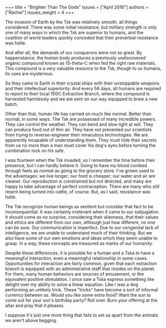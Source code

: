 +++
title = "Brighter Than The Gods"
issues = ["April 2016"]
authors = ["Rachel"]
issues_weight = 4
+++

The invasion of Earth by the Tsk was relatively smooth, all things considered. There was some initial resistance, but military strength is only one of many ways in which the Tsk are superior to humans, and the coalition of world leaders quickly conceded that their proverbial resistance was futile.

And after all, the demands of our conquerors were not so great. By happenstance, the human body produces a previously undiscovered organic compound known as 15-theta-C when fed the right raw materials. This compound is a very valuable resource to the Tsk, though to us humans, its uses are mysterious.

So they came to Earth in their crystal ships with their unstoppable weapons and their intellectual superiority. And every 58 days, all humans are required to report to their local 15ΘC Extraction Branch, where the compound is harvested harmlessly and we are sent on our way equipped to brew a new batch.

Other than that, human life has carried on much like normal. Better than normal, in some ways. The Tsk are possessed of many incredible powers. They can control the weather. They can bend and slow light at will. They can produce food out of thin air. They have not prevented our scientists from trying to reverse-engineer their miraculous technologies. We are apparently incapable of understanding them. They must hide their secrets from us no more than a man must cover his dog's eyes before turning the combination lock on his safe.

I was fourteen when the Tsk invaded, so I remember the time before their presence, but I can hardly believe it. Going to have my blood combed through feels as normal as going to the grocery store. I've grown used to the advantages: we live longer; our food is cheaper; our water and air are cleaner. Our reproduction is constrained but not directed, and many are happy to take advantage of perfect contraception. There are many who still resent being turned into cattle, of course. But, as I said, resistance was futile.

The Tsk recognize human beings as sentient but consider that fact to be inconsequential. It was certainly irrelevant when it came to our subjugation. It should come as no surprise, considering their alienness, that their values and ethics are different from our own, although just how different, no one can be sure. Our communication is imperfect. Due to our congenital lack of intelligence, we are unable to understand much of their thinking. But we also have some of our own emotions and ideas which they seem unable to grasp. In a way, these concepts are treasured as marks of our humanity.

Despite these differences, it is possible for a human and a Tska to have a meaningful interaction, even a meaningful relationship in some cases. Opportunities for interaction are fairly common, given that each extraction branch is equipped with an administrative staff that resides on the planet. For them, many human behaviors are sources of amusement, or the equivalent positive stimulation. I once saw a Tska express something like delight over my ability to solve a linear equation. Like I was a dog performing an unlikely trick. These "tricks" have become a sort of informal currency between us. Would you like some extra food? Want the sun to come out for your son's birthday party? Roll over. Burn your offering at the altar and pray that it pleases.

I suppose it's just one more thing that fails to set us apart from the animals: we aren't above begging.
